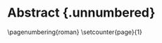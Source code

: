 # Abstract {.unnumbered}

<!-- This is the abstract -->



\pagenumbering{roman}
\setcounter{page}{1}
